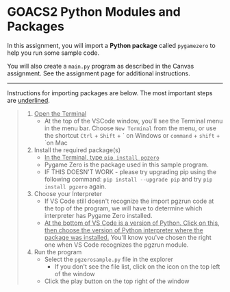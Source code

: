 # GOACS2 Python Modules and Packages

In this assignment, you will import a **Python package** called `pygamezero` to help you run some sample code.  
  
You will also create a `main.py` program as described in the Canvas assignment. See the assignment page for additional instructions.
  
---

Instructions for importing packages are below. The most important steps are <ins>underlined</ins>.


> 1. <ins>Open the Terminal</ins>
>     * At the top of the VSCode window, you'll see the Terminal menu in the menu bar. 
Choose `New Terminal` from the menu, or use the shortcut `Ctrl` + `Shift` + \` on Windows or `command` + `shift` + \`on Mac
> 2. Install the required package(s)
>     * <ins>In the Terminal, type `pip install pgzero`</ins>
>     * Pygame Zero is the package used in this sample program.
>     * IF THIS DOESN'T WORK - please try upgrading pip using the following command: `pip install --upgrade pip` and try `pip install pgzero` again.
> 3. Choose your Interpreter
>     * If VS Code still doesn't recognize the import pgzrun code at the top of the program, we will have to determine which interpreter has Pygame Zero installed.
>     * <ins>At the bottom of VS Code is a version of Python. Click on this, then choose the version of Python interpreter where the package was installed.</ins> You'll know you've chosen the right one when VS Code recognizes the pgzrun module.
> 4. Run the program
>     * Select the `pgzerosample.py` file in the explorer
>         * If you don't see the file list, click on the icon on the top left of the window
>     * Click the play button on the top right of the window

